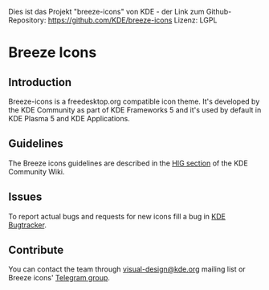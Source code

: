 Dies ist das Projekt "breeze-icons" von KDE - der Link zum Github-Repository: https://github.com/KDE/breeze-icons
Lizenz: LGPL

# Breeze Icons

## Introduction

Breeze-icons is a freedesktop.org compatible icon theme. It's developed by the KDE Community as part of KDE Frameworks 5 and it's used by default in KDE Plasma 5 and KDE Applications.

## Guidelines

The Breeze icons guidelines are described in the [HIG section][1] of the KDE Community Wiki.

## Issues

To report actual bugs and requests for new icons fill a bug in [KDE Bugtracker][2].

## Contribute

You can contact the team through [visual-design@kde.org][3] mailing list or Breeze icons' [Telegram group][4].

[1]: https://community.kde.org/KDE_Visual_Design_Group/HIG/IconDesign
[2]: https://bugs.kde.org/enter_bug.cgi?product=Breeze
[3]: https://mail.kde.org/mailman/listinfo/visual-design
[4]: https://telegram.me/breezeicons